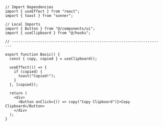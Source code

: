 ﻿```tsx
// Import Dependencies
import { useEffect } from "react";
import { toast } from "sonner";

// Local Imports
import { Button } from "@/components/ui";
import { useClipboard } from "@/hooks";

// ----------------------------------------------------------------------

export function Basic() {
  const { copy, copied } = useClipboard();

  useEffect(() => {
    if (copied) {
      toast("Copied!");
    }
  }, [copied]);

  return (
    <div>
      <Button onClick={() => copy("Copy Clipboard")}>Copy Clipboard</Button>
    </div>
  );
}

```
